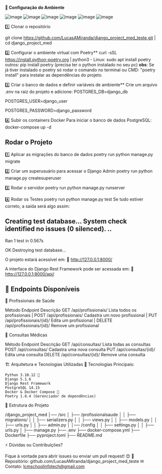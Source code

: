 **🚀 Configuração do Ambiente**

![image](https://github.com/user-attachments/assets/4c0cc55f-1c71-456f-8c3e-529c84d9a9d1)
![image](https://github.com/user-attachments/assets/f255fd7a-e313-4373-b875-01c62755d645)
![image](https://github.com/user-attachments/assets/4092c711-cbee-46b8-a7cf-8c3ee90aa61c)
![image](https://github.com/user-attachments/assets/28be7f4d-026e-4e9f-ac8c-fc6c7c4815e5)
![image](https://github.com/user-attachments/assets/8cea1fa3-b360-46a7-8ae4-c6fc7708d63e)
![image](https://github.com/user-attachments/assets/6717486d-9923-40e8-8a5a-1302e959dae9)



1️⃣ Clonar o repositório

git clone https://github.com/LucasAMiranda/django_project_med_teste.git |
cd django_project_med 

2️⃣ Configurar o ambiente virtual com Poetry**
curl -sSL https://install.python-poetry.org | python3 -
Linux: sudo apt install poetry
outros: pip install poetry (precisa ter o python instalado no seu pc)
**obs**: Se já tiver instalado o poetry só rodar o comando no terminal ou CMD: "poetry install" para instalar as dependências do projeto.

3️⃣ Criar o banco de dados e definir variáveis de ambiente**
Crie um arquivo .env na raiz do projeto e adicione:
POSTGRES_DB=django_db

POSTGRES_USER=django_user

POSTGRES_PASSWORD=django_password

4️⃣ Subir os containers Docker
Para iniciar o banco de dados PostgreSQL:
docker-compose up -d

## **Rodar o Projeto**
1️⃣ Aplicar as migrações do banco de dados
poetry run python manage.py migrate

2️⃣ Criar um superusuário para acessar o Django Admin
poetry run python manage.py createsuperuser

3️⃣ Rodar o servidor
poetry run python manage.py runserver

4️⃣ Rodar os Testes
poetry run python manage.py test
Se tudo estiver correto, a saída será algo assim:

Creating test database...
System check identified no issues (0 silenced).
..
----------------------------------------------------------------------
Ran 1 test in 0.567s

OK
Destroying test database...


O projeto estará acessível em:
🔗 http://127.0.0.1:8000/

A interface do Django Rest Framework pode ser acessada em:
🔗 http://127.0.0.1:8000/api/

## **📜 Endpoints Disponíveis**
🔹 Profissionais de Saúde

Método	Endpoint	Descrição
GET	/api/profissionais/	Lista todos os profissionais |
POST	/api/profissionais/	Cadastra um novo profissional |
PUT	/api/profissionais/{id}/	Edita um profissional |
DELETE	/api/profissionais/{id}/	Remove um profissional

🔹 Consultas Médicas

Método	Endpoint	Descrição
GET	/api/consultas/	Lista todas as consultas
POST	/api/consultas/	Cadastra uma nova consulta
PUT	/api/consultas/{id}/	Edita uma consulta
DELETE	/api/consultas/{id}/	Remove uma consulta

🏗 Arquitetura e Tecnologias Utilizadas
📌 Tecnologias Principais:

    Python 3.10.12 🐍
    Django 5.1.6
    Django Rest Framework
    PostgreSQL 14.15
    Docker & Docker Compose 🐳
    Poetry 1.8.4 (Gerenciador de dependências)

📂 Estrutura do Projeto

/django_project_med
│── /src
│   ├── /profissionalsaude
│   │   ├── migrations/
│   │   ├── serializers.py
│   │   ├── views.py
│   │   ├── models.py
│   │   ├── urls.py
│   │   ├── admin.py
│   │── /config
│   │   ├── settings.py
│   │   ├── urls.py
│   ├── manage.py
├── .env
├── docker-compose.yml
├── Dockerfile
├── pyproject.toml
├── README.md


⚡ Dúvidas ou Contribuições?

Fique à vontade para abrir issues ou enviar um pull request! 😊
🔗 Repositório: github.com/LucasAMiranda/django_project_med_teste
✉ Contato: lcmschoolinfotech@gmail.com
